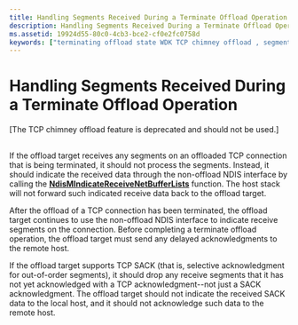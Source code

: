 ```yaml
---
title: Handling Segments Received During a Terminate Offload Operation
description: Handling Segments Received During a Terminate Offload Operation
ms.assetid: 19924d55-80c0-4cb3-bce2-cf0e2fc0758d
keywords: ["terminating offload state WDK TCP chimney offload , segments received during", "out-of-order segments WDK TCP chimney offload", "segments received during termination WDK TCP chimney offload", "TCP SACK WDK TCP chimney offload", "selective acknowledgment for out-of-order segments WDK TCP chimney offload"]
---
```


# Handling Segments Received During a Terminate Offload Operation


\[The TCP chimney offload feature is deprecated and should not be used.\]

## <a href="" id="ddk-handling-segments-received-during-a-terminate-offload-operation-ng"></a>


If the offload target receives any segments on an offloaded TCP connection that is being terminated, it should not process the segments. Instead, it should indicate the received data through the non-offload NDIS interface by calling the [**NdisMIndicateReceiveNetBufferLists**](https://msdn.microsoft.com/library/windows/hardware/ff563598) function. The host stack will not forward such indicated receive data back to the offload target.

After the offload of a TCP connection has been terminated, the offload target continues to use the non-offload NDIS interface to indicate receive segments on the connection. Before completing a terminate offload operation, the offload target must send any delayed acknowledgments to the remote host.

If the offload target supports TCP SACK (that is, selective acknowledgment for out-of-order segments), it should drop any receive segments that it has not yet acknowledged with a TCP acknowledgment--not just a SACK acknowledgment. The offload target should not indicate the received SACK data to the local host, and it should not acknowledge such data to the remote host.

 

 





